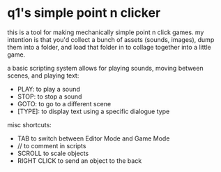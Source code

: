 # q1's simple point n clicker

this is a tool for making mechanically simple point n click games. my intention is that you'd collect a bunch of assets (sounds, images), dump them into a folder, and load that folder in to collage together into a little game.

a basic scripting system allows for playing sounds, moving between scenes, and playing text:

- PLAY: to play a sound
- STOP: to stop a sound
- GOTO: to go to a different scene
- [TYPE]: to display text using a specific dialogue type

misc shortcuts:
- TAB to switch between Editor Mode and Game Mode
- // to comment in scripts
- SCROLL to scale objects
- RIGHT CLICK to send an object to the back
